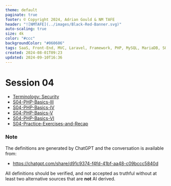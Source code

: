 ```yaml
---
theme: default
paginate: true
footer: © Copyright 2024, Adrian Gould & NM TAFE
header: "![NMTAFE](../images/Black-Red-Banner.svg)"
auto-scaling: true
size: 4k
color: "#ccc"
backgroundColor: "#060606"
tags: SaaS, Front-End, MVC, Laravel, Framework, PHP, MySQL, MariaDB, SQLite, Testing, Unit Testing, Feature Testing, PEST
created: 2024-08-01T09:23
updated: 2024-09-10T16:36
---
```


# Session 04


- [Terminology: Security](../session-04/S04-Terminology-Security.md)
- [S04-PHP-Basics-III](S04-PHP-Basics-III.md)
- [S04-PHP-Basics-IV](S04-PHP-Basics-IV.md)
- [S04-PHP-Basics-V](S04-PHP-Basics-V.md)
- [S04-PHP-Basics-VI](S04-PHP-Basics-VI.md)
- [S04-Practice-Exercises-and-Recap](S04-Practice-Exercises-and-Recap.md)
### Note

The definitions are generated by ChatGPT and the conversation is available from:

- https://chatgpt.com/share/d91c9374-f4fd-41bf-aa48-c09bccc5840d

All definitions should be verified, and not accepted as truthful without at least two alternative sources that are **not** AI derived.
